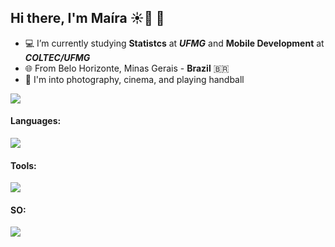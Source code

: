 ## Hi there,  I'm Maíra ☀️🌈 👋

- 💻 I’m currently studying **Statistcs** at ***UFMG*** and **Mobile Development** at ***COLTEC/UFMG***
- 🌐 From Belo Horizonte, Minas Gerais - **Brazil** 🇧🇷
- 🔋 I'm into photography, cinema, and playing handball

<div>  
  <a href="https://www.linkedin.com/in/mairamaml" target="_blank"><img src="https://img.shields.io/badge/-LinkedIn-%230077B5?style=for-the-badge&logo=linkedin&logoColor=white" target="_blank"></a> 
</div>
    
<h4 align="left"> Languages:</h4>
<img src="https://skillicons.dev/icons?i=java,python,swift,r,mysql,sqlite&theme=light" />
    
<h4 align="left">Tools:</h4>
<img src="https://skillicons.dev/icons?i=notion,vscode,github,visualstudio,androidstudio,figma&theme=light" />
    
<h4 align="left">SO:</h4>
<img src="https://skillicons.dev/icons?i=windows,apple,linux&theme=light" />
